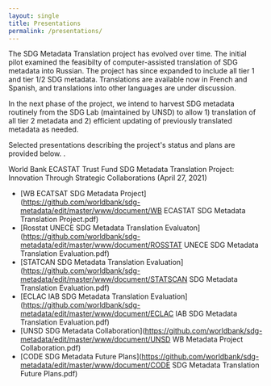 ```yaml
---
layout: single
title: Presentations
permalink: /presentations/
---
```


The SDG Metadata Translation project has evolved over time. The initial pilot examined the feasibilty of computer-assisted translation of SDG metadata into Russian. The project has since expanded to include all tier 1 and tier 1/2 SDG metadata. Translations are available now in French and Spanish, and translations into other languages are under discussion.

In the next phase of the project, we intend to harvest SDG metadata routinely from the SDG Lab (maintained by UNSD) to allow 1) translation of all tier 2 metadata and 2) efficient updating of previously translated metadata as needed.  

Selected presentations describing the project's status and plans are provided below. .

World Bank ECASTAT Trust Fund SDG Metadata Translation Project: Innovation Through Strategic Collaborations (April 27, 2021)
 * [WB ECATSAT SDG Metadata Project](https://github.com/worldbank/sdg-metadata/edit/master/www/document/WB ECASTAT SDG Metadata Translation Project.pdf)
 * [Rosstat UNECE SDG Metadata Translation Evaluaton](https://github.com/worldbank/sdg-metadata/edit/master/www/document/ROSSTAT UNECE SDG Metadata Translation Evaluation.pdf)
 * [STATCAN SDG Metadata Translation Evaluation](https://github.com/worldbank/sdg-metadata/edit/master/www/document/STATSCAN SDG Metadata Translation Evaluation.pdf)
 * [ECLAC IAB SDG Metadata Translation Evaluation](https://github.com/worldbank/sdg-metadata/edit/master/www/document/ECLAC IAB SDG Metadata Translation Evaluation.pdf)
 * [UNSD SDG Metadata Collaboration](https://github.com/worldbank/sdg-metadata/edit/master/www/document/UNSD WB Metadata Project Collaboration.pdf)
 * [CODE SDG Metadata Future Plans](https://github.com/worldbank/sdg-metadata/edit/master/www/document/CODE SDG Metadata Translation Future Plans.pdf)
